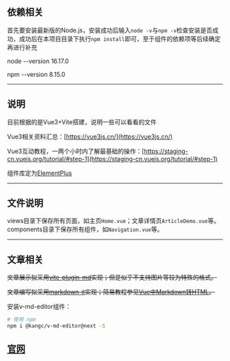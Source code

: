 
## 依赖相关
首先要安装最新版的Node.js，安装成功后输入`node -v`与`npm -v`检查安装是否成功，成功后在本项目目录下执行`npm install`即可，至于组件的依赖项等后续确定再进行补充

node --version 16.17.0

npm --version 8.15.0

-----------------------
## 说明

目前根据的是Vue3+Vite搭建，说明一些可以看看的文件

Vue3相关资料汇总：[https://vue3js.cn/](https://vue3js.cn/)

Vue3互动教程，一两个小时内了解最基础的操作：[https://staging-cn.vuejs.org/tutorial/#step-1](https://staging-cn.vuejs.org/tutorial/#step-1)

组件库定为[ElementPlus](https://element-plus.gitee.io/zh-CN/)

-------------------------
## 文件说明

views目录下保存所有页面，如主页`Home.vue`；文章详情页`ArticleDemo.vue`等。components目录下保存所有组件，如`Navigation.vue`等。

-------------------------
## 文章相关

~~文章展示拟采用[vite-plugin-md](https://github.com/antfu/vite-plugin-md)实现；但是似乎不支持图片等较为特殊的格式。~~

~~文章编写拟采用[markdown-it](https://markdown-it.docschina.org/api/Core.html#core-new)实现；简易教程参见[Vue中Markdown转HTML](https://www.bilibili.com/video/BV1kf4y1B7Mp)。~~

安装v-md-editor组件：
```bash
# 使用 npm
npm i @kangc/v-md-editor@next -S
```
[官网](https://code-farmer-i.github.io/vue-markdown-editor/zh/)
-------------------------